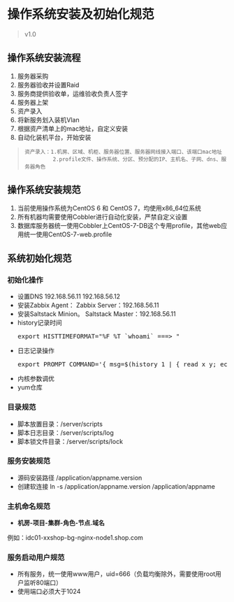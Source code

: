 #	操作系统安装及初始化规范
> v1.0

## 操作系统安装流程
1.	服务器采购
2.	服务器验收并设置Raid
3.	服务商提供验收单，运维验收负责人签字
4.	服务器上架
5.	资产录入
6.	将新服务划入装机Vlan
7.	根据资产清单上的mac地址，自定义安装
8.	自动化装机平台，开始安装
>     资产录入：1.机房、区域、机柜、服务器位置、服务器网线接入端口、该端口mac地址
>              2.profile文件、操作系统、分区、预分配的IP、主机名、子网、dns、服务器角色

##	操作系统安装规范
1.	当前使用操作系统为CentOS 6 和 CentOS 7，均使用x86_64位系统
2.	所有机器均需要使用Cobbler进行自动化安装，严禁自定义设置
3.	数据库服务器统一使用Cobbler上CentOS-7-DB这个专用profile，其他web应用统一使用CentOS-7-web.profile

##	系统初始化规范
###	初始化操作
*	设置DNS		192.168.56.11	192.168.56.12
*	安装Zabbix Agent：	Zabbix Server：192.168.56.11
*	安装Saltstack Minion。	Saltstack Master：192.168.56.11
*	history记录时间
	<pre>
	export HISTTIMEFORMAT="%F %T `whoami` ===> "
	</pre>
*	日志记录操作
	<pre>
	export PROMPT_COMMAND='{ msg=$(history 1 | { read x y; echo $y; });logger "[euid=$(whoami)]":$(whoami):[`pwd`]"$msg";}'
	</pre>
*	内核参数调优
*	yum仓库
###	目录规范

*	脚本放置目录：/server/scripts
*	脚本日志目录：/server/scripts/log
*	脚本锁文件目录：/server/scripts/lock

###	服务安装规范
*	源码安装路径	/application/appname.version
*	创建软连接	ln -s /application/appname.version /application/appname

###	主机命名规范
*	**机房-项目-集群-角色-节点.域名**

例如：idc01-xxshop-bg-nginx-node1.shop.com

###	服务启动用户规范
*	所有服务，统一使用www用户，uid=666（负载均衡除外，需要使用root用户监听80端口）
*	使用端口必须大于1024